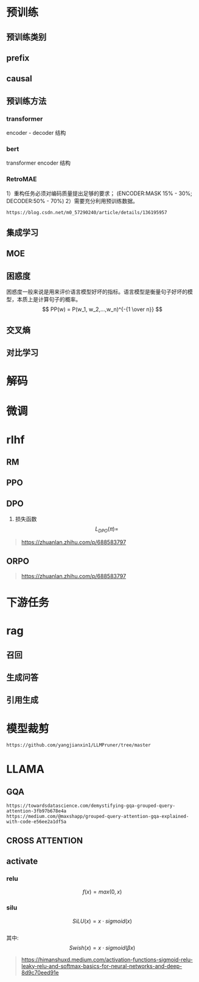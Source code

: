 # 预训练
## 预训练类别
## prefix

## causal

## 预训练方法
### transformer
encoder - decoder 结构

### bert
transformer encoder 结构 

### RetroMAE
1）重构任务必须对编码质量提出足够的要求； (ENCODER:MASK 15% - 30%; DECODER:50% - 70%)
2）需要充分利用预训练数据。

```
https://blog.csdn.net/m0_57290240/article/details/136195957
```

## 集成学习
## MOE

##  困惑度
困惑度一般来说是用来评价语言模型好坏的指标。语言模型是衡量句子好坏的模型，本质上是计算句子的概率。
$$ PP(w) = P(w_1, w_2,...,w_n)^{-{1 \over n}} $$

## 交叉熵  

## 对比学习  

# 解码

# 微调

# rlhf

## RM 


## PPO

## DPO
1. 损失函数
$$
L_{DPO} (\pi) = 
$$
> https://zhuanlan.zhihu.com/p/688583797  

## ORPO  
> https://zhuanlan.zhihu.com/p/688583797  

# 下游任务

# rag
## 召回
## 生成问答
## 引用生成

# 模型裁剪  
```
https://github.com/yangjianxin1/LLMPruner/tree/master
```

# LLAMA
## GQA
```
https://towardsdatascience.com/demystifying-gqa-grouped-query-attention-3fb97b678e4a  
https://medium.com/@maxshapp/grouped-query-attention-gqa-explained-with-code-e56ee2a1df5a
```

## CROSS ATTENTION  


## activate
### relu
$$ f(x) = max(0, x) $$
### silu
$$ SiLU(x) = x \cdot sigmoid(x)$$  
其中:
$$
Swish(x) = x \cdot sigmoid(\beta x)
$$
> https://himanshuxd.medium.com/activation-functions-sigmoid-relu-leaky-relu-and-softmax-basics-for-neural-networks-and-deep-8d9c70eed91e

